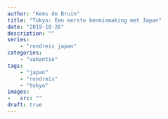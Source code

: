 ```yaml
---
author: "Kees de Bruin"
title: "Tokyo: Een eerste kennismaking met Japan"
date: "2019-10-26"
description: ""
series:
    - "rondreis japan"
categories:
    - "vakantie"
tags:
    - "japan"
    - "rondreis"
    - "tokyo"
images:
-   src: ""
draft: true
---
```

